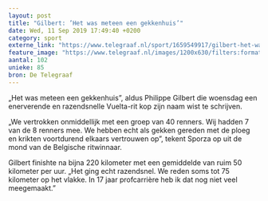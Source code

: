 ```yaml
---
layout: post
title: "Gilbert: ’Het was meteen een gekkenhuis’"
date: Wed, 11 Sep 2019 17:49:40 +0200
category: sport
externe_link: "https://www.telegraaf.nl/sport/1659549917/gilbert-het-was-meteen-een-gekkenhuis"
feature_image: "https://www.telegraaf.nl/images/1200x630/filters:format(jpeg):quality(80)/cdn-kiosk-api.telegraaf.nl/132f9fac-d4ac-11e9-9f6b-02d1dbdc35d1.jpg"
aantal: 102
unieke: 85
bron: De Telegraaf
---
```


<p class="intro">„Het was meteen een gekkenhuis”, aldus Philippe Gilbert die woensdag een enerverende en razendsnelle Vuelta-rit kop zijn naam wist te schrijven.</p> <p>„We vertrokken onmiddellijk met een groep van 40 renners. Wij hadden 7 van de 8 renners mee. We hebben echt als gekken gereden met de ploeg en krikten voortdurend elkaars vertrouwen op”, tekent Sporza op uit de mond van de Belgische ritwinnaar.</p><p>Gilbert finishte na bijna 220 kilometer met een gemiddelde van ruim 50 kilometer per uur. „Het ging echt razendsnel. We reden soms tot 75 kilometer op het vlakke. In 17 jaar profcarrière heb ik dat nog niet veel meegemaakt.”</p>
